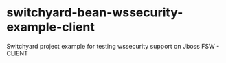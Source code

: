 switchyard-bean-wssecurity-example-client
=========================================

Switchyard project example for testing wssecurity support on Jboss FSW - CLIENT
